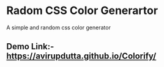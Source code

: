 # Radom CSS Color Generartor
A simple and random css color generator

## Demo Link:- https://avirupdutta.github.io/Colorify/
